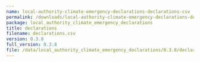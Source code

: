 ```yaml
---
name: local-authority-climate-emergency-declarations-declarations-csv
permalink: /downloads/local-authority-climate-emergency-declarations-declarations-csv/0_3_8
package: local_authority_climate_emergency_declarations
title: declarations
filename: declarations.csv
version: 0.3.8
full_version: 0.3.8
file: /data/local_authority_climate_emergency_declarations/0.3.8/declarations.csv
---
```

